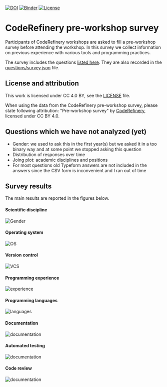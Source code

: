 [![DOI](https://zenodo.org/badge/DOI/10.5281/zenodo.2671578.svg)](https://doi.org/10.5281/zenodo.2671578)
[![Binder](https://mybinder.org/badge_logo.svg)](https://mybinder.org/v2/gh/coderefinery/pre-workshop-survey/HEAD?filepath=survey-analysis.ipynb)
[![License](https://img.shields.io/badge/license-%20CC--BY-blue.svg)](LICENSE)


# CodeRefinery pre-workshop survey

Participants of CodeRefinery workshops are asked to fill a pre-workshop
survey before attending the workshop. In this survey we collect information
on previous experience with various tools and programming practices.

The survey includes the questions [listed here](questions/questions.md).
They are also recorded in the [questions/survey.json](questions/survey.json) file.


## License and attribution

This work is licensed under CC 4.0 BY, see the [LICENSE](LICENSE) file.

When using the data from the CodeRefinery pre-workshop survey, please state following attribution:
"Pre-workshop survey" by [CodeRefinery](https://coderefinery.org), licensed under CC BY 4.0.


## Questions which we have not analyzed (yet)

- Gender: we used to ask this in the first year(s) but we asked it in a too binary way and at some point we stopped asking this question
- Distribution of responses over time
- Joing plot: academic disciplines and positions
- For most questions old Typeform answers are not included in the answers since the CSV form is inconvenient and I ran out of time


## Survey results

The main results are reported in the figures below.


#### Scientific discipline

![Gender](img/scientific-discipline.png)


#### Operating system

![OS](img/operating-system.png)


#### Version control

![VCS](img/version-control.png)


#### Programming experience
![experience](img/programming-experience.png)


#### Programming languages
![languages](img/languages.png)


#### Documentation
![documentation](img/documentation.png)


#### Automated testing
![documentation](img/automated-testing.png)


#### Code review
![documentation](img/code-review.png)
